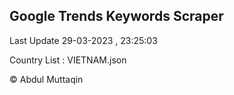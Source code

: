 

## Google Trends Keywords Scraper 
 
Last Update 29-03-2023 , 23:25:03

Country List :
VIETNAM.json



© Abdul Muttaqin 
